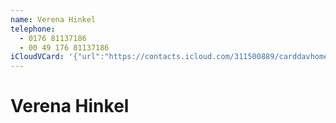 ```yaml
---
name: Verena Hinkel
telephone:
  - 0176 81137186
  - 00 49 176 81137186
iCloudVCard: '{"url":"https://contacts.icloud.com/311500889/carddavhome/card/65F8147D-19B6-4CEE-A35C-4E3DC3E00006.vcf","etag":"\"kmfhakr5\"","data":"BEGIN:VCARD\r\nVERSION:3.0\r\nFN:\r\nN:Hinkel;Verena;;;\r\nUID:FCAA1F58-E4F0-46CD-B533-22DE17A7328F\r\nPRODID:-//Apple Inc.//Apple WebDAV Outlook Store 4.8.26//ENX-APPLE-OL-MAPPI\r\n NG-INFO:1\r\nREV:2025-04-03T22:18:35Z\r\nORG:;\r\nTEL;TYPE=CELL:0176 81137186\r\nTEL;TYPE=CELL:00 49 176 81137186\r\nEND:VCARD"}'
---
```

# Verena Hinkel